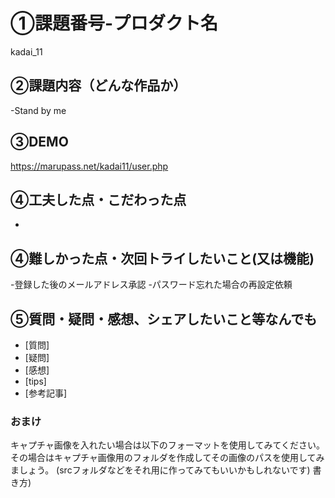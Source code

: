 # ①課題番号-プロダクト名
kadai_11

## ②課題内容（どんな作品か）
-Stand by me

## ③DEMO
https://marupass.net/kadai11/user.php

## ④工夫した点・こだわった点
-

## ④難しかった点・次回トライしたいこと(又は機能)
-登録した後のメールアドレス承認
-パスワード忘れた場合の再設定依頼

## ⑤質問・疑問・感想、シェアしたいこと等なんでも
- [質問]
- [疑問]
- [感想]
- [tips]
- [参考記事]


### おまけ
キャプチャ画像を入れたい場合は以下のフォーマットを使用してみてください。
その場合はキャプチャ画像用のフォルダを作成してその画像のパスを使用してみましょう。
(srcフォルダなどをそれ用に作ってみてもいいかもしれないです)
書き方)
